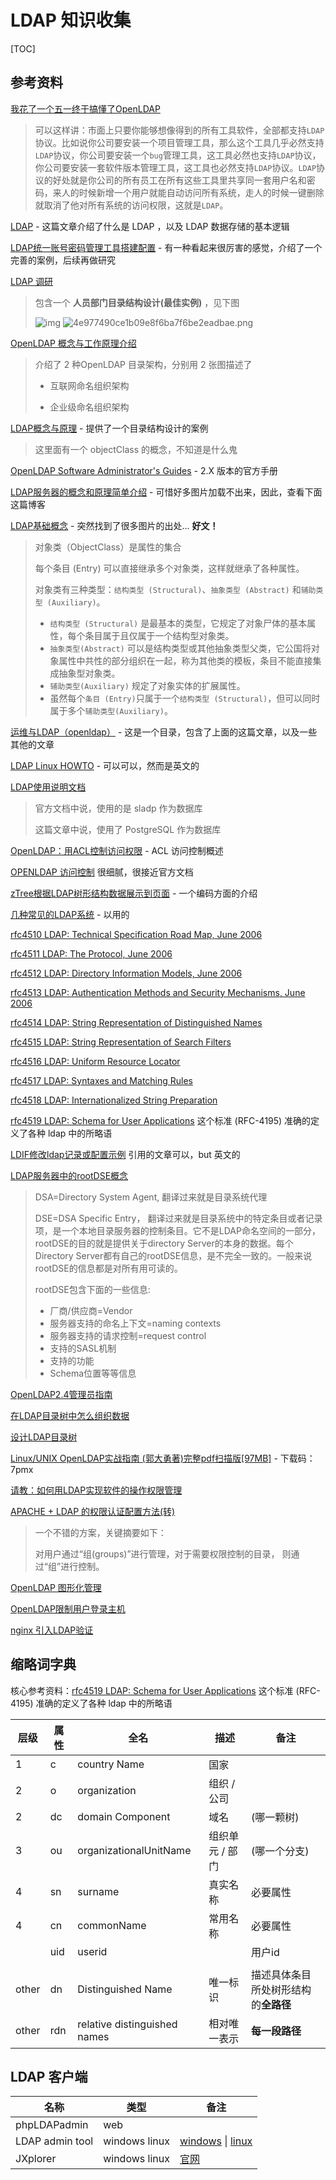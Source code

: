 # LDAP 知识收集

[TOC]

## 参考资料

[我花了一个五一终于搞懂了OpenLDAP](https://segmentfault.com/a/1190000014683418)

> 可以这样讲：市面上只要你能够想像得到的所有工具软件，全部都支持`LDAP`协议。比如说你公司要安装一个项目管理工具，那么这个工具几乎必然支持`LDAP`协议，你公司要安装一个`bug`管理工具，这工具必然也支持`LDAP`协议，你公司要安装一套软件版本管理工具，这工具也必然支持`LDAP`协议。`LDAP`协议的好处就是你公司的所有员工在所有这些工具里共享同一套用户名和密码，来人的时候新增一个用户就能自动访问所有系统，走人的时候一键删除就取消了他对所有系统的访问权限，这就是`LDAP`。

[LDAP](https://www.jianshu.com/p/7e4d99f6baaf) - 这篇文章介绍了什么是 LDAP ，以及 LDAP 数据存储的基本逻辑

[LDAP统一账号密码管理工具搭建配置](https://www.jianshu.com/p/55cb4dcc8757) - 有一种看起来很厉害的感觉，介绍了一个完善的案例，后续再做研究

[LDAP 调研](https://www.jianshu.com/p/8aef9e08a394)

> 包含一个 **人员部门目录结构设计(最佳实例)** ，见下图
>
> ![img](https://upload-images.jianshu.io/upload_images/9026439-8ce177678734fea5.png?imageMogr2/auto-orient/strip%7CimageView2/2/w/849/format/webp)
> ![4e977490ce1b09e8f6ba7f6be2eadbae.png](en-resource://database/869:1)

[OpenLDAP 概念与工作原理介绍](https://www.jianshu.com/p/a3f8190e189c)

> 介绍了 2 种OpenLDAP 目录架构，分别用 2 张图描述了
>
> + 互联网命名组织架构
>
> + 企业级命名组织架构

[LDAP概念与原理](https://www.jianshu.com/p/deae0356a1df) - 提供了一个目录结构设计的案例

> 这里面有一个 objectClass 的概念，不知道是什么鬼

[OpenLDAP Software Administrator's Guides](http://www.openldap.org/doc) - 2.X 版本的官方手册

[LDAP服务器的概念和原理简单介绍](http://seanlook.com/2015/01/15/openldap_introduction/) - 可惜好多图片加载不出来，因此，查看下面这篇博客

[LDAP基础概念](https://blog.51cto.com/407711169/1439623) - 突然找到了很多图片的出处... **好文！** 

> 对象类（ObjectClass）是属性的集合
>
> 
>
> 每个条目 (Entry) 可以直接继承多个对象类，这样就继承了各种属性。
>
> 
>
> 对象类有三种类型：`结构类型 (Structural)`、`抽象类型 (Abstract)` 和`辅助类型 (Auxiliary)`。
>
> + `结构类型 (Structural)` 是最基本的类型，它规定了对象尸体的基本属性，每个条目属于且仅属于一个结构型对象类。
> + `抽象类型(Abstract)` 可以是结构类型或其他抽象类型父类，它公国将对象属性中共性的部分组织在一起，称为其他类的模板，条目不能直接集成抽象型对象类。
> + `辅助类型(Auxiliary)` 规定了对象实体的扩展属性。
> + 虽然每个`条目 (Entry)`只属于一个`结构类型 (Structural)`，但可以同时属于多个`辅助类型(Auxiliary)`。

[运维与LDAP（openldap）](https://blog.51cto.com/407711169/1439944) - 这是一个目录，包含了上面的这篇文章，以及一些其他的文章

[LDAP Linux HOWTO](http://www.tldp.org/HOWTO/LDAP-HOWTO/index.html) - 可以可以，然而是英文的

[LDAP使用说明文档](https://blog.csdn.net/u013452335/article/details/81280655)

> 官方文档中说，使用的是 sladp 作为数据库
>
> 这篇文章中说，使用了 PostgreSQL 作为数据库

[OpenLDAP：用ACL控制访问权限](http://blog.sina.com.cn/s/blog_4152a9f50100qw9w.html) - ACL 访问控制概述

[OPENLDAP 访问控制](https://blog.csdn.net/xubo578/article/details/5170868) 很细腻，很接近官方文档

[zTree根据LDAP树形结构数据展示到页面](https://my.oschina.net/u/3010328/blog/827346)  - 一个编码方面的介绍

[几种常见的LDAP系统](https://www.lijiaocn.com/技巧/2017/04/01/ldap.html) - 以用的

[rfc4510 LDAP: Technical Specification Road Map, June 2006](http://www.rfc-editor.org/info/rfc4510)

[rfc4511 LDAP: The Protocol, June 2006](http://www.rfc-editor.org/info/rfc4511)

[rfc4512 LDAP: Directory Information Models, June 2006](http://www.rfc-editor.org/info/rfc4512)

[rfc4513 LDAP: Authentication Methods and Security Mechanisms, June 2006](http://www.rfc-editor.org/info/rfc4513)

[rfc4514 LDAP: String Representation of Distinguished Names](http://www.rfc-editor.org/info/rfc4514)

[rfc4515 LDAP: String Representation of Search Filters](http://www.rfc-editor.org/info/rfc4515)

[rfc4516 LDAP: Uniform Resource Locator](http://www.rfc-editor.org/info/rfc4516)

[rfc4517 LDAP: Syntaxes and Matching Rules](http://www.rfc-editor.org/info/rfc4517)

[rfc4518 LDAP: Internationalized String Preparation](http://www.rfc-editor.org/info/rfc4518)

[rfc4519 LDAP: Schema for User Applications](http://www.rfc-editor.org/info/rfc4519) 这个标准 (RFC-4195) 准确的定义了各种 ldap 中的所略语

[LDIF修改ldap记录或配置示例](http://seanlook.com/2015/01/22/openldap_ldif_example/) 引用的文章可以，but 英文的

[LDAP服务器中的rootDSE概念](http://blog.chinaunix.net/uid-20503928-id-3577591.html)

> DSA=Directory System Agent, 翻译过来就是目录系统代理
>
> DSE=DSA Specific Entry， 翻译过来就是目录系统中的特定条目或者记录项，是一个本地目录服务器的控制条目。它不是LDAP命名空间的一部分，rootDSE的目的就是提供关于directory Server的本身的数据。每个Directory Server都有自己的rootDSE信息，是不完全一致的。一般来说rootDSE的信息都是对所有用可读的。
>
> rootDSE包含下面的一些信息:
>
>
> + 厂商/供应商=Vendor
> + 服务器支持的命名上下文=naming contexts
> + 服务器支持的请求控制=request control
> + 支持的SASL机制
> + 支持的功能
> + Schema位置等等信息

[OpenLDAP2.4管理员指南]([http://wiki.jabbercn.org/index.php/OpenLDAP2.4%E7%AE%A1%E7%90%86%E5%91%98%E6%8C%87%E5%8D%97#Syncrepl.E4.BB.A3.E7.90.86](http://wiki.jabbercn.org/index.php/OpenLDAP2.4管理员指南#Syncrepl.E4.BB.A3.E7.90.86))

[在LDAP目录树中怎么组织数据](http://blog.sina.com.cn/s/blog_5384e78b0100eyg6.html)

[设计LDAP目录树](https://blog.csdn.net/liuzh501448/article/details/1572844)

[Linux/UNIX OpenLDAP实战指南 (郭大勇著)完整pdf扫描版[97MB]](https://www.jb51.net/books/584400.html) - 下载码：7pmx

[请教：如何用LDAP实现软件的操作权限管理](http://bbs.chinaunix.net/thread-498490-1-1.html)

[APACHE + LDAP 的权限认证配置方法(转)](https://wise007.iteye.com/blog/203172)

> 一个不错的方案，关键摘要如下：
>
> 对用户通过“组(groups)”进行管理，对于需要权限控制的目录， 则通过“组”进行控制。

[OpenLDAP 图形化管理](https://blog.51cto.com/wzlinux/1837363)

[OpenLDAP限制用户登录主机](https://blog.51cto.com/fengwan/1846879)

[nginx 引入LDAP验证](https://blog.51cto.com/duyunlong/1896137)

## 缩略词字典

核心参考资料：[rfc4519 LDAP: Schema for User Applications](http://www.rfc-editor.org/info/rfc4519) 这个标准 (RFC-4195) 准确的定义了各种 ldap 中的所略语

| 层级  | 属性 | 全名                         | 描述            | 备注                                 |
| ----- | ---- | ---------------------------- | --------------- | ------------------------------------ |
| 1     | c    | country Name                 | 国家            |                                      |
| 2     | o    | organization                 | 组织 / 公司     |                                      |
| 2     | dc   | domain Component             | 域名            | (哪一颗树)                           |
| 3     | ou   | organizationalUnitName       | 组织单元 / 部门 | (哪一个分支)                         |
| 4     | sn   | surname                      | 真实名称        | 必要属性                             |
| 4     | cn   | commonName                   | 常用名称        | 必要属性                             |
|       | uid  | userid                       |                 | 用户id                               |
|       |      |                              |                 |                                      |
| other | dn   | Distinguished Name           | 唯一标识        | 描述具体条目所处树形结构的**全路径** |
| other | rdn  | relative distinguished names | 相对唯一表示    | **每一段路径**                       |

## LDAP 客户端

| 名称            | 类型          | 备注                                                         |
| --------------- | ------------- | ------------------------------------------------------------ |
| phpLDAPadmin    | web           |                                                              |
| LDAP admin tool | windows linux | [windows](http://www.ldapbrowserwindows.com/) \| [linux](http://www.ldapbrowserlinux.com/) |
| JXplorer        | windows linux | [官网](http://www.jxplorer.org/)                             |

